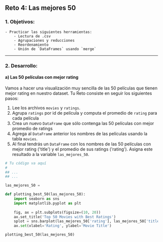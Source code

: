 ## Reto 4: Las mejores 50

### 1. Objetivos:
    - Practicar las siguientes herramientas:
        - Lectura de .csv
        - Agrupaciones y reducciones
        - Reordenamiento
        - Unión de `DataFrames` usando `merge`
    
---
    
### 2. Desarrollo:

#### a) Las 50 películas con mejor rating

Vamos a hacer una visualización muy sencilla de las 50 películas que tienen mejor rating en nuestro dataset. Tu Reto consiste en seguir los siguientes pasos:

1. Lee los archivos `movies` y `ratings`.
2. Agrupa `ratings` por id de película y computa el promedio de `rating` para cada película
3. Crea un nuevo `DataFrame` que sólo contenga las 50 películas con mejor promedio de ratings
4. Agrega al `DataFrame` anterior los nombres de las películas usando la tabla `movies`.
5. Al final tendrás un `DataFrame` con los nombres de las 50 películas con mejor rating ('title') y el promedio de sus ratings ('rating'). Asigna este resultado a la variable `las_mejores_50`.


```python
# Tu código va aquí
#
## ...
## ...

las_mejores_50 =
```


```python
def plotting_best_50(las_mejores_50):
    import seaborn as sns
    import matplotlib.pyplot as plt
    
    fig, ax = plt.subplots(figsize=(10, 20))
    ax.set_title('Top 50 Movies with Best Ratings')
    splot = sns.barplot(las_mejores_50['rating'], las_mejores_50['title'], ax=ax)
    ax.set(xlabel='Rating', ylabel='Movie Title')

plotting_best_50(las_mejores_50)
```
